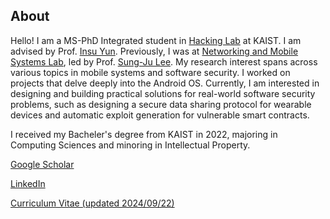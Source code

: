 ## About

Hello! I am a MS-PhD Integrated student in [Hacking Lab](https://kaist-hacking.github.io/) at KAIST. I am advised by Prof. [Insu Yun](https://insuyun.github.io/). Previously, I was at [Networking and Mobile Systems Lab](https://nmsl.kaist.ac.kr/), led by Prof. [Sung-Ju Lee](https://sites.google.com/site/wewantsj/). 
My research interest spans across various topics in mobile systems and software security. I worked on projects that delve deeply into the Android OS. 
Currently, I am interested in designing and building practical solutions for real-world software security problems, such as designing a secure data sharing protocol for wearable devices and automatic exploit generation for vulnerable smart contracts.

I received my Bacheler's degree from KAIST in 2022, majoring in Computing Sciences and minoring in Intellectual Property.

[Google Scholar](https://scholar.google.com/citations?user=yYXNUhIAAAAJ&hl=en&oi=ao)

[LinkedIn](https://www.linkedin.com/in/sujin-han-a2043711a/)

[Curriculum Vitae (updated 2024/09/22)](/files/Curriculum_Vitae_2024_Sept.pdf)


